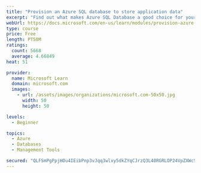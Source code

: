 ```yaml
---
title: "Provision an Azure SQL database to store application data"
excerpt: "Find out what makes Azure SQL Database a good choice for your relational database, how to create the database from the portal and connect with Azure Cloud Shell."
webUrl: https://docs.microsoft.com/en-us/learn/modules/provision-azure-sql-db/
type: course
price: Free
length: PT50M
ratings:
  count: 5668
  average: 4.66849
heat: 51

provider:
  name: Microsoft Learn
  domain: microsoft.com
  images:
    - url: /assets/images/organizations/microsoft.com-50x50.jpg
      width: 50
      height: 50

levels:
  - Beginner

topics:
  - Azure
  - Databases
  - Management Tools

secured: "QLFSmPgPpjHOu4IEibPnp3vJqq3wlxy5dkZYqCJrzQ3L40RGRLOP24VpZXWcSz/vT45l8RXQcpvczVbwqdoOG+5R/lP5xQaD1ldR79FX1OKKkrCSThbJmnIMEVo/4PRMxQ5jTZQYN1uVfpCHEIAVgvLoAj3aL+HTbAIykZNj1R+bN6bLQkGxKrJBIUnUI6chDGD4z+OHIlr3RDayXk2S/Fm5w+vKot7lZ7uvn1qi9gP+a6HFMQ0tymnWv2vmsSZeM1wfH5BkLCpFmYKu8Kzw77ruTaOdbFX54HbPdvNNrFhxnE4vxTvHmk6NCVvOUuqkNhrjgBFbxWHFOHenRoRdIlMrgCEz0ep/YbnQmJVU4EKzyFg04mqWrK8ABJMngArc9oaQmPxiT0qppfx+XOScPJZipPgTP+l/v34wl2WJp0c=;e+Q93qufOaVxJGTYeEoJQQ=="
---
```


